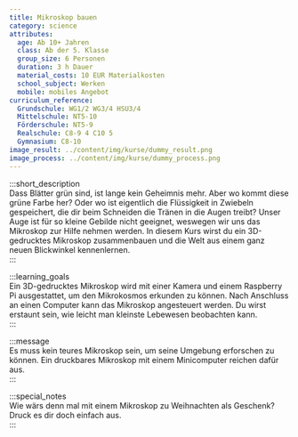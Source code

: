```yaml
---
title: Mikroskop bauen
category: science
attributes:
  age: Ab 10+ Jahren
  class: Ab der 5. Klasse
  group_size: 6 Personen
  duration: 3 h Dauer
  material_costs: 10 EUR Materialkosten
  school_subject: Werken
  mobile: mobiles Angebot
curriculum_reference:
  Grundschule: WG1/2 WG3/4 HSU3/4  
  Mittelschule: NT5-10
  Förderschule: NT5-9   
  Realschule: C8-9 4 C10 5
  Gymnasium: C8-10
image_result: ../content/img/kurse/dummy_result.png
image_process: ../content/img/kurse/dummy_process.png
---
```

:::short_description  
Dass Blätter grün sind, ist lange kein Geheimnis mehr. Aber wo kommt diese grüne Farbe her? Oder wo ist eigentlich die Flüssigkeit in Zwiebeln gespeichert, die dir beim Schneiden die Tränen in die Augen treibt? Unser Auge ist für so kleine Gebilde nicht geeignet, weswegen wir uns das Mikroskop zur Hilfe nehmen werden. In diesem Kurs wirst du ein 3D-gedrucktes Mikroskop zusammenbauen und die Welt aus einem ganz neuen Blickwinkel kennenlernen.      
:::

:::learning_goals  
Ein 3D-gedrucktes Mikroskop wird mit einer Kamera und einem Raspberry Pi ausgestattet, um den Mikrokosmos erkunden zu können. Nach Anschluss an einen Computer kann das Mikroskop angesteuert werden. Du wirst erstaunt sein, wie leicht man kleinste Lebewesen beobachten kann.             
:::

:::message  
Es muss kein teures Mikroskop sein, um seine Umgebung erforschen zu können. Ein druckbares Mikroskop mit einem Minicomputer reichen dafür aus.    
:::  

:::special_notes  
Wie wärs denn mal mit einem Mikroskop zu Weihnachten als Geschenk? Druck es dir doch einfach aus.     
:::
